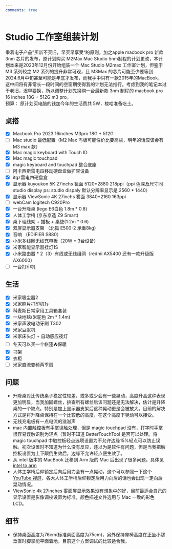 ```yaml
---
comments: true
---
```


# Studio 工作室组装计划
秉着电子产品”买新不买旧，早买早享受“的原则，加之apple macbook pro 新款 3nm 芯片的发布，原计划购买 M2Max Mac Studio 5nm制程的计划更改，本计划本来是2023年12月份开始组装一个 Mac Studio M2max 工作室计划，但鉴于 M3 系列较之 M2 系列的提升非常可观，且 M3Max 的芯片可能至少要等到2024.6月中旬甚至可能是年底才发布，而我手中只有一款2015年的MacBook，这中间将有非常长一段时间的空窗期使得我的计划无法推行。考虑到我的笔记本过于老旧，迟早要换，所以调整计划先换购一台最新款 3nm 制程的 macbook pro 16 inches 18G + 512G m3 pro。  
预算： 原计划买电脑的钱加今年的生活费共 5W，梭哈准备吃土。
## 桌搭
- [x] Macbook Pro 2023 16inches M3pro 18G + 512G 
- [ ] Mac studio 最低配置（M2 Max 丐版可能性价比要高些，明年的话应该会有 M3 max 款）
- [x] Mac magic keyboard with Touch ID 
- [x] Mac magic touchpad 
- [x] magic keyboard and touchpad 整合底座 
- [ ] 阿卡西斯雷电四移动硬盘盒做扩容设备 
- [x] itgz雷电四硬盘盒 
- [x] 显示器  kuyoukon 5K 27inchs 镜面 5120*2880 218ppi（ppi 色深及尺寸同 studio display ps: studio dispaly 默认分辨率显示是 2560 * 1440）
- [x] 显示器 ViewSonic 4K 27inchs 雾面 3840*2160 163ppi 
- [ ] webCam logitech C920Pro 
- [x] 一台升降桌 (lego E6白色 1.8m * 0.8) 
- [x] 人体工学椅 (京东京造 Z9 Smart) 
- [x] 桌下理线架 + 插板 + 桌垫(1.2m * 0.6) 
- [x] 双屏显示器支架 （北狐 E500-2 承重8kg）
- [x] 音响 （EDIFIER S880）
- [x] 小米多线圈无线充电板（20W * 3台设备）
- [x] 米家智能显示器挂灯1S 
- [x] 小米路由器 * 2（3）有线或无线组网（redmi AX5400 还有一款升级版 AX6000）
- [ ] 一台打印机 

## 生活
- [x] 米家吸尘器2  
- [x] 米家照片打印机1s
- [x] 科麦斯日常家用工具箱套装
- [x] 一块地毯(米驼色 2m * 1.4m) 
- [x] 米家声波电动牙刷 T302
- [x] 米家豆浆机
- [x] 米家床头灯 + 自动感应夜灯
- [ ] 冬天可以买一个帐篷⛺️保暖 
- [x] 书架
- [x] 衣柜
- [ ] 米家直流变频两季扇

## 问题
* 升降桌对比传统桌子稳定性较差，或多或少会有一些晃动，高度升高这种表现更加明显，当我加固螺丝，排查所有螺丝后该问题还是无法解决，估计是升降桌的一个缺点。特别是加上显示器支架后这种晃动更是会被放大。目前的解决方式是将升降桌保持在一个比较低的高度，在这个高度下晃动可以接受。
* 无线充电板有一点电流的滋滋声 
* mac 内置触控板有手掌误触处理，但是 magic touchpad 没有，打字时手掌很容易误触识别为轻点（暂时不知道 BetterTouchTool 是否可以处理。将 magic touchpad 中触控板轻点选项设置为不允许边缘15%轻点可以防止误触。初次设置时不知道为什么没有反应，还以为是软件有问题，但是当我把触控板设置为上下颠倒生效后，边缘不允许轻点便生效了。
* 从 intel 版本的 MacBook 迁移到 Arm 版的 Mac 后出现了很多问题。具体见 [intel to arm](./intel-to-arm.md)
* 人体工学椅后仰锁定后向后用力会有一点晃动，这个可以参照一下这个 [YouTube 视屏](https://www.youtube.com/watch?v=QMv7XQA4NMU)，各大人体工学椅后仰锁定后用力向后的话也会出现一定向后晃动情况。 
* ViewSonic 4k 27inches 雾面屏显示效果没有想象中的好，目前最适合自己的显示设置是影像调校设置为标准，颜色描述文件选用与 Mac 一致的彩色LCD。
## 细节
* 保持桌面高度为76cm(标准桌面高度为75cm)，另外保持座椅高度在正坐小腿垂直时脚掌能平面着地，目前这个方案调试的比较适合我。 